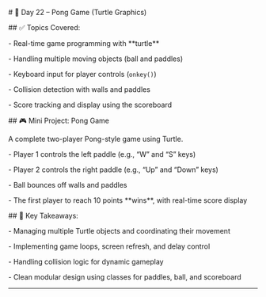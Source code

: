 \# 🏓 Day 22 – Pong Game (Turtle Graphics)



\## ✅ Topics Covered:

\- Real-time game programming with \*\*turtle\*\*

\- Handling multiple moving objects (ball and paddles)

\- Keyboard input for player controls (`onkey()`)

\- Collision detection with walls and paddles

\- Score tracking and display using the scoreboard



\## 🎮 Mini Project: Pong Game

A complete two-player Pong-style game using Turtle.  

\- Player 1 controls the left paddle (e.g., “W” and “S” keys)  

\- Player 2 controls the right paddle (e.g., “Up” and “Down” keys)  

\- Ball bounces off walls and paddles  

\- The first player to reach 10 points \*\*wins\*\*, with real-time score display



\## 🧠 Key Takeaways:

\- Managing multiple Turtle objects and coordinating their movement  

\- Implementing game loops, screen refresh, and delay control  

\- Handling collision logic for dynamic gameplay  

\- Clean modular design using classes for paddles, ball, and scoreboard



---



